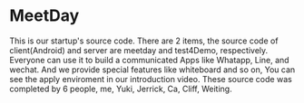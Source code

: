 # MeetDay
This is our startup's source code. There are 2 items, the source code of client(Android) and server are meetday and test4Demo, respectively. Everyone can use it to build a communicated Apps like Whatapp, Line, and wechat. And we provide special features like whiteboard and so on, You can see the apply enviroment in our introduction video.  These source code was completed by 6 people, me, Yuki, Jerrick, Ca, Cliff, Weiting.
